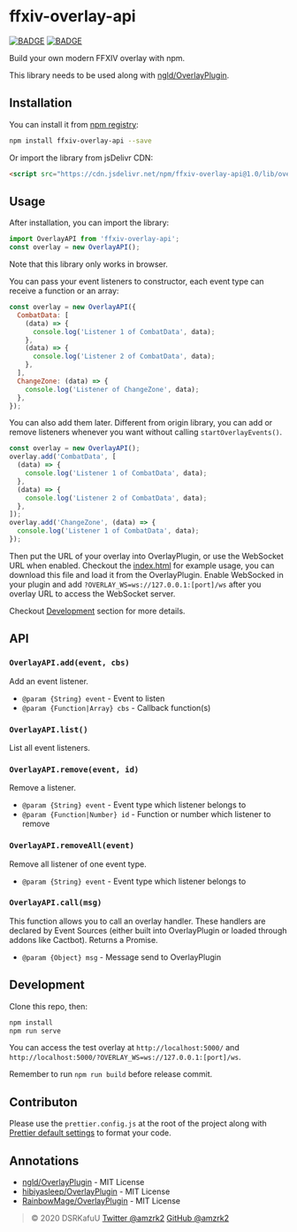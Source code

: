 # ffxiv-overlay-api

[![BADGE](https://img.shields.io/npm/v/ffxiv-overlay-api?style=flat-square)](https://www.npmjs.com/package/ffxiv-overlay-api) [![BADGE](https://img.shields.io/npm/l/ffxiv-overlay-api?style=flat-square)](https://github.com/amzrk2/ffxiv-overlay-api/blob/master/LICENSE)

Build your own modern FFXIV overlay with npm.

This library needs to be used along with [ngld/OverlayPlugin](https://github.com/ngld/OverlayPlugin).

## Installation

You can install it from [npm registry](https://www.npmjs.com/package/ffxiv-overlay-api):

```bash
npm install ffxiv-overlay-api --save
```

Or import the library from jsDelivr CDN:

```html
<script src="https://cdn.jsdelivr.net/npm/ffxiv-overlay-api@1.0/lib/overlay.min.js"></script>
```

## Usage

After installation, you can import the library:

```js
import OverlayAPI from 'ffxiv-overlay-api';
const overlay = new OverlayAPI();
```

Note that this library only works in browser.

You can pass your event listeners to constructor, each event type can receive a function or an array:

```js
const overlay = new OverlayAPI({
  CombatData: [
    (data) => {
      console.log('Listener 1 of CombatData', data);
    },
    (data) => {
      console.log('Listener 2 of CombatData', data);
    },
  ],
  ChangeZone: (data) => {
    console.log('Listener of ChangeZone', data);
  },
});
```

You can also add them later. Different from origin library, you can add or remove listeners whenever you want without calling `startOverlayEvents()`.

```js
const overlay = new OverlayAPI();
overlay.add('CombatData', [
  (data) => {
    console.log('Listener 1 of CombatData', data);
  },
  (data) => {
    console.log('Listener 2 of CombatData', data);
  },
]);
overlay.add('ChangeZone', (data) => {
  console.log('Listener 1 of CombatData', data);
});
```

Then put the URL of your overlay into OverlayPlugin, or use the WebSocket URL when enabled. Checkout the [index.html](https://github.com/amzrk2/ffxiv-overlay-api/blob/master/index.html) for example usage, you can download this file and load it from the OverlayPlugin. Enable WebSocked in your plugin and add `?OVERLAY_WS=ws://127.0.0.1:[port]/ws` after you overlay URL to access the WebSocket server.

Checkout [Development](#development) section for more details.

## API

### `OverlayAPI.add(event, cbs)`

Add an event listener.

- `@param {String} event` - Event to listen
- `@param {Function|Array} cbs` - Callback function(s)

### `OverlayAPI.list()`

List all event listeners.

### `OverlayAPI.remove(event, id)`

Remove a listener.

- `@param {String} event` - Event type which listener belongs to
- `@param {Function|Number} id` - Function or number which listener to remove

### `OverlayAPI.removeAll(event)`

Remove all listener of one event type.

- `@param {String} event` - Event type which listener belongs to

### `OverlayAPI.call(msg)`

This function allows you to call an overlay handler. These handlers are declared by Event Sources (either built into OverlayPlugin or loaded through addons like Cactbot). Returns a Promise.

- `@param {Object} msg` - Message send to OverlayPlugin

## Development

Clone this repo, then:

```bash
npm install
npm run serve
```

You can access the test overlay at `http://localhost:5000/` and `http://localhost:5000/?OVERLAY_WS=ws://127.0.0.1:[port]/ws`.

Remember to run `npm run build` before release commit.

## Contributon

Please use the `prettier.config.js` at the root of the project along with [Prettier default settings](https://prettier.io/docs/en/options.html) to format your code.

## Annotations

- [ngld/OverlayPlugin](https://github.com/ngld/OverlayPlugin) - MIT License
- [hibiyasleep/OverlayPlugin](https://github.com/hibiyasleep/OverlayPlugin) - MIT License
- [RainbowMage/OverlayPlugin](https://github.com/RainbowMage/OverlayPlugin) - MIT License

> © 2020 DSRKafuU [Twitter @amzrk2](https://twitter.com/amzrk2) [GitHub @amzrk2](https://github.com/amzrk2)
